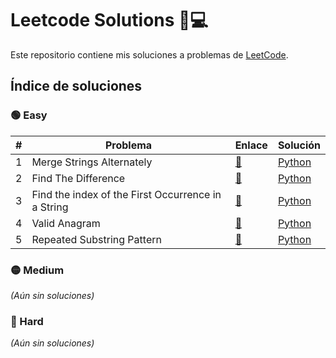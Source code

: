 # Leetcode Solutions 🧠💻

Este repositorio contiene mis soluciones a problemas de [LeetCode](https://leetcode.com/).

## Índice de soluciones

### 🟢 Easy

| # | Problema | Enlace | Solución |
|---|----------|--------|----------|
| 1 | Merge Strings Alternately | [🔗](https://leetcode.com/problems/merge-strings-alternately/) | [Python](easy/easy_001_merge_strings_alternaty.py) |
| 2 | Find The Difference | [🔗](https://leetcode.com/problems/find-the-difference/) | [Python](easy/easy_002_find_difference.py) |
| 3 | Find the index of the First Occurrence in a String | [🔗](https://leetcode.com/problems/find-the-index-of-the-first-occurrence-in-a-string/) | [Python](easy/easy_003_FIFOS.py) |
| 4 | Valid Anagram | [🔗](https://leetcode.com/problems/valid-anagram/) | [Python](easy/easy_004_valid_anagram.py) |
| 5 | Repeated Substring Pattern | [🔗](https://leetcode.com/problems/repeated-substring-pattern/) | [Python](easy/easy_005_repeated_substring_pattern.py) |


### 🟡 Medium

_(Aún sin soluciones)_

### 🔴 Hard

_(Aún sin soluciones)_
